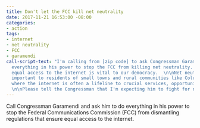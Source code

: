 ```yaml
---
title: Don't let the FCC kill net neutrality
date: 2017-11-21 16:53:00 -08:00
categories:
- action
tags:
- internet
- net neutrality
- FCC
- garamendi
call-script-text: "I'm calling from [zip code] to ask Congressman Garamendi to do
  everything in his power to stop the FCC from killing net neutrality. \n\nEnsuring
  equal access to the internet is vital to our democracy.  \n\nNet neutrality is particularly
  important to residents of small towns and rural communities like Colusa County,
  where the internet is often a lifeline to crucial services, opportunities and information.
  \n\nPlease tell the Congressman that I'm expecting him to fight for net neutrality. "
---
```


Call Congressman Garamendi and ask him to do everything in his power to stop the Federal Communications Commission (FCC) from dismantling regulations that ensure equal access to the internet.